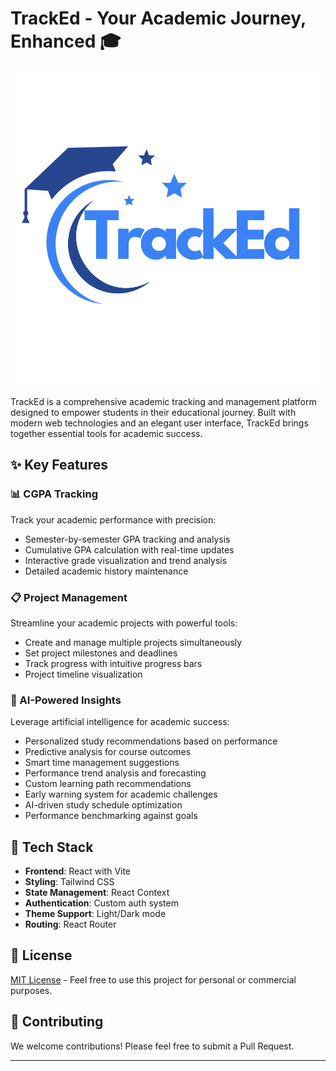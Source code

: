 # TrackEd - Your Academic Journey, Enhanced 🎓

![TrackEd Logo](https://raw.githubusercontent.com/TAMIZHMANI05/TrackEd-Frontend/main/src/assets/images/TrackEd-Logo.svg)

TrackEd is a comprehensive academic tracking and management platform designed to empower students in their educational journey. Built with modern web technologies and an elegant user interface, TrackEd brings together essential tools for academic success.

## ✨ Key Features

### 📊 CGPA Tracking

Track your academic performance with precision:

- Semester-by-semester GPA tracking and analysis
- Cumulative GPA calculation with real-time updates
- Interactive grade visualization and trend analysis
- Detailed academic history maintenance

### 📋 Project Management

Streamline your academic projects with powerful tools:

- Create and manage multiple projects simultaneously
- Set project milestones and deadlines
- Track progress with intuitive progress bars
- Project timeline visualization

### 🤖 AI-Powered Insights

Leverage artificial intelligence for academic success:

- Personalized study recommendations based on performance
- Predictive analysis for course outcomes
- Smart time management suggestions
- Performance trend analysis and forecasting
- Custom learning path recommendations
- Early warning system for academic challenges
- AI-driven study schedule optimization
- Performance benchmarking against goals

## 🚀 Tech Stack

- **Frontend**: React with Vite
- **Styling**: Tailwind CSS
- **State Management**: React Context
- **Authentication**: Custom auth system
- **Theme Support**: Light/Dark mode
- **Routing**: React Router

## 📝 License

[MIT License](LICENSE) - Feel free to use this project for personal or commercial purposes.

## 🤝 Contributing

We welcome contributions! Please feel free to submit a Pull Request.

---

